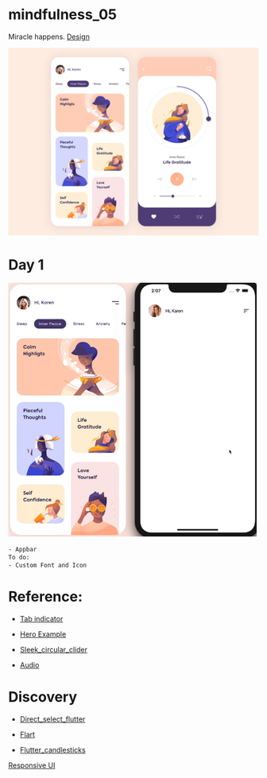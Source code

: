 # mindfulness_05



Miracle happens. <a href="https://dribbble.com/shots/7424303-Mobile-App-Mindfulness">Design</a>

<img src ="design/mindfulness_05.png">



# Day 1

<img src ="process/day1.gif" width ="500">

    - Appbar
    To do:
    - Custom Font and Icon
# Reference:
- <a href="https://github.com/kelvin147789/Flutter-UI-Resources/blob/5e0622493cccb4e7d52b095b0a72d11b5a548469/Example/flutter_ghana_ui_challenge_week-1_master/lib/views/home.dart#L113-L138"> Tab indicator</a>

- <a href="https://youtu.be/lrMCjIYpnjg?t=178">Hero Example</a>

- <a href="https://pub.dev/packages/sleek_circular_slider">Sleek_circular_clider</a>

- <a href="https://pub.dev/packages/audio">Audio</a>


# Discovery
- <a href="https://pub.dev/packages/direct_select_flutter">Direct_select_flutter</a>

- <a href="https://github.com/mtcliatt/Flarts">Flart</a>

- <a href="https://pub.dev/packages/flutter_candlesticks">Flutter_candlesticks</a>

<a href="https://www.filledstacks.com/post/building-a-responsive-ui-architecture-in-flutter/">Responsive UI</a>

